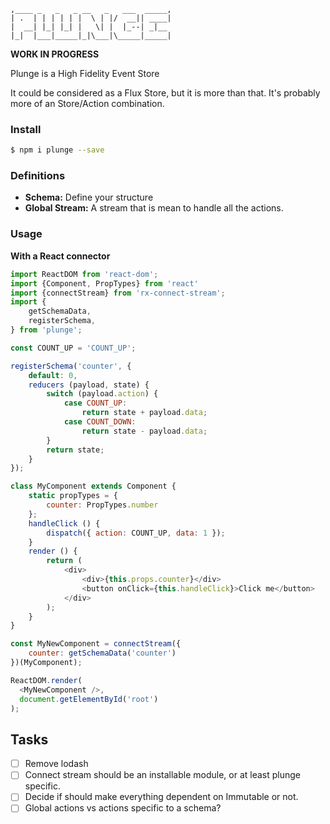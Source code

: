 ```
,____ _   _   _ __   _   ___  _____,
| .  | | | | | |  \ | |/  __|| ____|
|  __| |_| |_| |   \| |  |_--| _|__
|_|  |___|_____|_|\___|\_____|_____|
```

**WORK IN PROGRESS**

Plunge is a High Fidelity Event Store

It could be considered as a Flux Store, but it is more than that.
It's probably more of an Store/Action combination.

### Install
```bash
$ npm i plunge --save
```

### Definitions
- **Schema:** Define your structure
- **Global Stream:** A stream that is mean to handle all the actions.

### Usage

**With a React connector**
```js
import ReactDOM from 'react-dom';
import {Component, PropTypes} from 'react'
import {connectStream} from 'rx-connect-stream';
import {
    getSchemaData,
    registerSchema,
} from 'plunge';

const COUNT_UP = 'COUNT_UP';

registerSchema('counter', {
    default: 0,
    reducers (payload, state) {
        switch (payload.action) {
            case COUNT_UP:
                return state + payload.data;
            case COUNT_DOWN:
                return state - payload.data;
        }
        return state;
    }
});

class MyComponent extends Component {
    static propTypes = {
        counter: PropTypes.number
    };
    handleClick () {
        dispatch({ action: COUNT_UP, data: 1 });
    }
    render () {
        return (
            <div>
                <div>{this.props.counter}</div>
                <button onClick={this.handleClick}>Click me</button>
            </div>
        );
    }
}

const MyNewComponent = connectStream({
    counter: getSchemaData('counter')
})(MyComponent);

ReactDOM.render(
  <MyNewComponent />,
  document.getElementById('root')
);
```


## Tasks
- [ ] Remove lodash
- [ ] Connect stream should be an installable module, or at least plunge specific.
- [ ] Decide if should make everything dependent on Immutable or not.
- [ ] Global actions vs actions specific to a schema?
